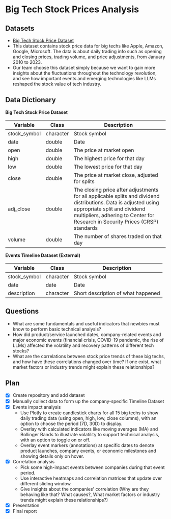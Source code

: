 # Big Tech Stock Prices Analysis

## Datasets

- [Big Tech Stock Price Dataset](https://github.com/rfordatascience/tidytuesday/blob/main/data/2023/2023-02-07/readme.md)
- This dataset contains stock price data for big techs like Apple, Amazon, Google, Microsoft. The data is about daily trading info such as opening and closing prices, trading volume, and price adjustments, from January 2010 to 2023.
- Our team choose this dataset simply because we want to gain more insights about the fluctuations throughout the technology revolution, and see how important events and emerging technologies like LLMs reshaped the stock value of tech industry.

## Data Dictionary

**Big Tech Stock Price Dataset**

| Variable     | Class     | Description                                                                                                                                                                                                                      |
| ------------ | --------- | -------------------------------------------------------------------------------------------------------------------------------------------------------------------------------------------------------------------------------- |
| stock_symbol | character | Stock symbol                                                                                                                                                                                                                     |
| date         | double    | Date                                                                                                                                                                                                                             |
| open         | double    | The price at market open                                                                                                                                                                                                         |
| high         | double    | The highest price for that day                                                                                                                                                                                                   |
| low          | double    | The lowest price for that day                                                                                                                                                                                                    |
| close        | double    | The price at market close, adjusted for splits                                                                                                                                                                                   |
| adj_close    | double    | The closing price after adjustments for all applicable splits and dividend distributions. Data is adjusted using appropriate split and dividend multipliers, adhering to Center for Research in Security Prices (CRSP) standards |
| volume       | double    | The number of shares traded on that day                                                                                                                                                                                          |

**Events Timeline Dataset (External)**

| Variable     | Class     | Description                        |
| ------------ | --------- | ---------------------------------- |
| stock_symbol | character | Stock symbol                       |
| date         | date      | Date                               |
| description  | character | Short description of what happened |

## Questions

- What are some fundamentals and useful indicators that newbies must know to perform basic technical analysis?
- How did product/service launched dates, company-related events and major economic events (financial crisis, COVID-19 pandemic, the rise of LLMs) affected the volatility and recovery patterns of different tech stocks?
- What are the correlations between stock price trends of these big techs, and how have these correlations changed over time? If one exist, what market factors or industry trends might explain these relationships?

## Plan

- [X] Create repository and add dataset
- [X] Manually collect data to form up the company-specific Timeline Dataset
- [X] Events impact analysis
  - Use Plotly to create candlestick charts for all 15 big techs to show daily trading data (using open, high, low, close columns), with an option to choose the period (7D, 30D) to display.
  - Overlay with calculated indicators like moving averages (MA) and Bollinger Bands to illustrate volatility to support technical analysis, with an option to toggle on or off.
  - Overlay event markers (annotations) at specific dates to denote product launches, company events, or economic milestones and showing details only on hover.
- [X] Correlation analysis
  - Pick some high-impact events between companies during that event period.
  - Use interactive heatmaps and correlation matrices that update over different sliding window.
  - Give insights about the companies' correlation (Why are they behaving like that? What causes?, What market factors or industry trends might explain these relationships?)
- [X] Presentation
- [X] Final report
